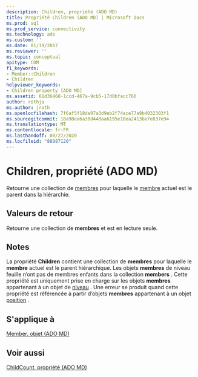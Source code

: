```yaml
---
description: Children, propriété (ADO MD)
title: Propriété Children (ADO MD) | Microsoft Docs
ms.prod: sql
ms.prod_service: connectivity
ms.technology: ado
ms.custom: ''
ms.date: 01/19/2017
ms.reviewer: ''
ms.topic: conceptual
apitype: COM
f1_keywords:
- Member::Children
- Children
helpviewer_keywords:
- Children property [ADO MD]
ms.assetid: 61d36468-1ccd-467a-9cb5-17d0bfacc766
author: rothja
ms.author: jroth
ms.openlocfilehash: 7f6af5f18de07a3d9eb2f74ace77a9b4032303f1
ms.sourcegitcommit: 18a98ea6a30d448aa6195e10ea2413be7e837e94
ms.translationtype: MT
ms.contentlocale: fr-FR
ms.lasthandoff: 08/27/2020
ms.locfileid: "88987120"
---
```

# <a name="children-property-ado-md"></a>Children, propriété (ADO MD)
Retourne une collection de [membres](./members-collection-ado-md.md) pour laquelle le [membre](./member-object-ado-md.md) actuel est le parent dans la hiérarchie.  
  
## <a name="return-values"></a>Valeurs de retour  
 Retourne une collection de **membres** et est en lecture seule.  
  
## <a name="remarks"></a>Notes  
 La propriété **Children** contient une collection de **membres** pour laquelle le **membre** actuel est le parent hiérarchique. Les objets **membres** de niveau feuille n’ont pas de membres enfants dans la collection **members** . Cette propriété est uniquement prise en charge sur les objets **membres** appartenant à un objet de [niveau](./level-object-ado-md.md) . Une erreur se produit quand cette propriété est référencée à partir d’objets **membres** appartenant à un objet [position](./position-object-ado-md.md) .  
  
## <a name="applies-to"></a>S'applique à  
 [Member, objet (ADO MD)](./member-object-ado-md.md)  
  
## <a name="see-also"></a>Voir aussi  
 [ChildCount, propriété (ADO MD)](./childcount-property-ado-md.md)